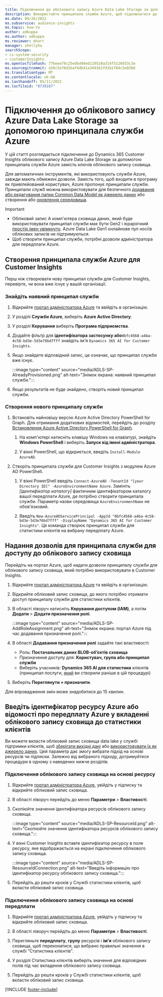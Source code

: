 ```yaml
---
title: Підключення до облікового запису Azure Data Lake Storage за допомогою принципала служби
description: Використайте принципала служби Azure, щоб підключатися до власного data lake.
ms.date: 04/26/2022
ms.subservice: audience-insights
ms.topic: how-to
author: adkuppa
ms.author: adkuppa
ms.reviewer: mhart
manager: shellyha
searchScope:
- ci-system-security
- customerInsights
ms.openlocfilehash: 776eee79c25edbd40ed119510a314f5126933c3e
ms.sourcegitcommit: a50c5e70d2baf4db41a349162fd1b1f84c3e03b6
ms.translationtype: MT
ms.contentlocale: uk-UA
ms.lasthandoff: 05/11/2022
ms.locfileid: "8739187"
---
```

# <a name="connect-to-an-azure-data-lake-storage-account-by-using-an-azure-service-principal"></a>Підключення до облікового запису Azure Data Lake Storage за допомогою принципала служби Azure

У цій статті розглядається підключення до Dynamics 365 Customer Insights облікового запису Azure Data Lake Storage за допомогою принципала служби Azure замість ключів облікового запису сховища. 

Для автоматичних інструментів, які використовують служби Azure, завжди мають обмежені дозволи. Замість того, щоб входити в програму як привілейований користувач, Azure пропонує принципали служби. Принципали служб можна використовувати для безпечного [додавання або редагування папки Common Data Model як джерело даних](connect-common-data-model.md) або створення або [оновлення середовища](create-environment.md).

> [!IMPORTANT]
> - Обліковий запис А комп'ютера сховища даних, який буде використовувати принципал служби має бути Gen2 і ієрархічний [простір імен увімкнуто](/azure/storage/blobs/data-lake-storage-namespace). Azure Data Lake Gen1 онлайнове пул носіїв облікових записів не підтримуються.
> - Щоб створити принципал служби, потрібні дозволи адміністратора для передплати Azure.

## <a name="create-an-azure-service-principal-for-customer-insights"></a>Створення принципала служби Azure для Customer Insights

Перш ніж створювати нову принципал служби для Customer Insights, перевірте, чи вона вже існує у вашій організації.

### <a name="look-for-an-existing-service-principal"></a>Знайдіть наявний принципал служби

1. Відкрийте [портал адміністратора Azure](https://portal.azure.com) та ввійдіть в організацію.

2. У розділі **Служби Azure**, виберіть **Azure Active Directory**.

3. У розділі **Керування** виберіть **Програма підприємства**.

4. Додайте фільтр для **ідентифікатора застосунку або**`0bfc4568-a4ba-4c58-bd3e-5d3e76bd7fff` знайдіть ім'я `Dynamics 365 AI for Customer Insights`.

5. Якщо знайдете відповідний запис, це означає, що принципал служби вже існує. 
   
   :::image type="content" source="media/ADLS-SP-AlreadyProvisioned.png" alt-text="Знімок екрана: наявний принципал служби.":::
   
6. Якщо результатів не буде знайдено, створіть новий принципал служби.

### <a name="create-a-new-service-principal"></a>Створення нового принципалу служби

1. Встановіть найновішу версію Azure Active Directory PowerShell for Graph. Для отримання додаткових відомостей, перейдіть до розділу [Встановлення Azure Active Directory PowerShell for Graph](/powershell/azure/active-directory/install-adv2).

   1. На комп'ютері натисніть клавішу Windows на клавіатурі, знайдіть **Windows PowerShell** і виберіть **Запуск від імені адміністратора**.
   
   1. У вікні PowerShell, що відкриється, введіть `Install-Module AzureAD`.

2. Створіть принципала служби для Customer Insights з модулем Azure AD PowerShell.

   1. У вікні PowerShell введіть `Connect-AzureAD -TenantId "[your Directory ID]" -AzureEnvironmentName Azure`. Замініть *[ідентифікатор каталогу]* фактичним ідентифікатором каталогу вашої передплати Azure, де потрібно створити принципала служби. Параметр назви середовища `AzureEnvironmentName` не обов'язковий.
  
   1. Введіть `New-AzureADServicePrincipal -AppId "0bfc4568-a4ba-4c58-bd3e-5d3e76bd7fff" -DisplayName "Dynamics 365 AI for Customer Insights"`. Ця команда створює принципал служби для статистики клієнтів на вибрану передплату Azure. 

## <a name="grant-permissions-to-the-service-principal-to-access-the-storage-account"></a>Надання дозволів для принципала служби для доступу до облікового запису сховища

Перейдіть на портал Azure, щоб надати дозволи принципалу служби для облікового запису сховища, який потрібно використовувати в Customer Insights.

1. Відкрийте [портал адміністратора Azure](https://portal.azure.com) та ввійдіть в організацію.

1. Відкрийте обліковий запис сховища, до якого потрібно отримати доступ принципалу служби для статистики клієнтів.

1. В області ліворуч натисніть **Керування доступом (IAM)**, а потім **Додати** > **Додати призначення ролі**.

   :::image type="content" source="media/ADLS-SP-AddRoleAssignment.png" alt-text="Знімок екрана: портал Azure під час додавання призначення ролі.":::

1. В області **Додавання призначення ролі** задайте такі властивості:
   - Роль: **Постачальник даних BLOB-об’єктів сховища**
   - Призначення доступу для: **Користувач, група або принципал служби**
   - Виберіть учасників: **Dynamics 365 AI для статистики** клієнтів (принципал послуги, [який](#create-a-new-service-principal) ви створили раніше в цій процедурі)

1.  Виберіть **Переглянути + призначити**.

Для впровадження змін може знадобитися до 15 хвилин.

## <a name="enter-the-azure-resource-id-or-the-azure-subscription-details-in-the-storage-account-attachment-to-customer-insights"></a>Введіть ідентифікатор ресурсу Azure або відомості про передплату Azure у вкладенні облікового запису сховища до статистики клієнтів

Ви можете вкласти обліковий запис сховища data lake у службі підтримки клієнтів, щоб [зберігати вихідні дані](manage-environments.md) або [використовувати їх як джерело даних](connect-dataverse-managed-lake.md). Цей параметр дає змогу вибрати підхід на основі ресурсів чи підписки. Залежно від вибраного підходу, дотримуйтеся процедури в одному з наведених нижче розділів.

### <a name="resource-based-storage-account-connection"></a>Підключення облікового запису сховища на основі ресурсу

1. Відкрийте [портал адміністратора Azure](https://portal.azure.com), увійдіть у підписку та відкрийте обліковий запис сховища.

1. В області ліворуч перейдіть до меню **Параметри** > **Властивості**.

1. Скопіюйте значення ідентифікатора ресурсів облікового запису сховища.

   :::image type="content" source="media/ADLS-SP-ResourceId.png" alt-text="Скопіюйте значення ідентифікатора ресурсів облікового запису сховища.":::

1. У вікні Customer Insights вставте ідентифікатор ресурсу в поле ресурсу, яке відображається на екрані підключення облікового запису сховища.

   :::image type="content" source="media/ADLS-SP-ResourceIdConnection.png" alt-text="Введіть інформацію про ідентифікатор ресурсу облікового запису сховища.":::   

1. Перейдіть до решти кроків у Службі статистики клієнтів, щоб вкласти обліковий запис сховища.

### <a name="subscription-based-storage-account-connection"></a>Підключення облікового запису сховища на основі передплати

1. Відкрийте [портал адміністратора Azure](https://portal.azure.com), увійдіть у підписку та відкрийте обліковий запис сховища.

1. В області ліворуч перейдіть до меню **Параметри** > **Властивості**.

1. Перегляньте **передплату**, **групу** ресурсів і **ім'я** облікового запису сховища, щоб переконатися, що вибрано правильні значення в службі "Статистика клієнтів".

1. У розділі Статистика клієнтів виберіть значення для відповідних полів під час вкладення облікового запису сховища.

1. Перейдіть до решти кроків у Службі статистики клієнтів, щоб вкласти обліковий запис сховища.


[!INCLUDE [footer-include](includes/footer-banner.md)]